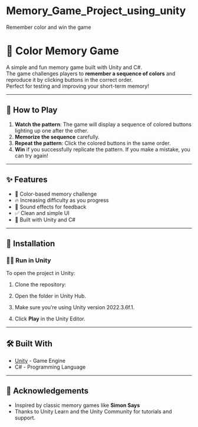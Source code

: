 # Memory_Game_Project_using_unity
Remember color and win the game



# 🎨 Color Memory Game

A simple and fun memory game built with Unity and C#.  
The game challenges players to **remember a sequence of colors** and reproduce it by clicking buttons in the correct order.  
Perfect for testing and improving your short-term memory!

---

## 📖 How to Play

1. **Watch the pattern**: The game will display a sequence of colored buttons lighting up one after the other.  
2. **Memorize the sequence** carefully.  
3. **Repeat the pattern**: Click the colored buttons in the same order.  
4. **Win** if you successfully replicate the pattern. If you make a mistake, you can try again!

---

## ✨ Features
- 🎨 Color-based memory challenge
- 🔥 Increasing difficulty as you progress
- 🎵 Sound effects for feedback
- ✅ Clean and simple UI
- 🚀 Built with Unity and C#


---

## 🚀 Installation


### 👨‍💻 Run in Unity
To open the project in Unity:
1. Clone the repository:
   
2. Open the folder in Unity Hub.
3. Make sure you’re using Unity version 2022.3.6f.1.
4. Click **Play** in the Unity Editor.

---

## 🛠️ Built With
- [Unity](https://unity.com/) - Game Engine
- C# - Programming Language

---


## 🙌 Acknowledgements
- Inspired by classic memory games like **Simon Says**
- Thanks to Unity Learn and the Unity Community for tutorials and support.

